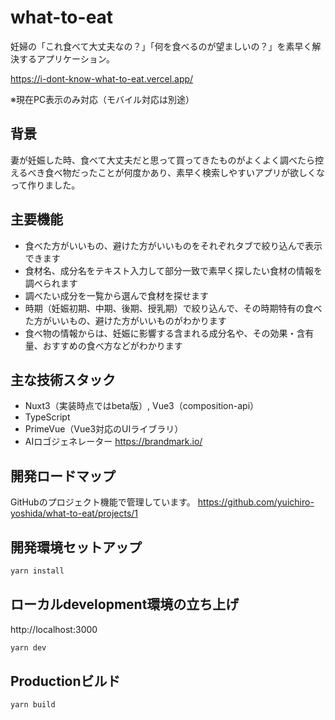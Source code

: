# what-to-eat
妊婦の「これ食べて大丈夫なの？」「何を食べるのが望ましいの？」を素早く解決するアプリケーション。

https://i-dont-know-what-to-eat.vercel.app/

※現在PC表示のみ対応（モバイル対応は別途）

## 背景
妻が妊娠した時、食べて大丈夫だと思って買ってきたものがよくよく調べたら控えるべき食べ物だったことが何度かあり、素早く検索しやすいアプリが欲しくなって作りました。

## 主要機能
- 食べた方がいいもの、避けた方がいいものをそれぞれタブで絞り込んで表示できます
- 食材名、成分名をテキスト入力して部分一致で素早く探したい食材の情報を調べられます
- 調べたい成分を一覧から選んで食材を探せます
- 時期（妊娠初期、中期、後期、授乳期）で絞り込んで、その時期特有の食べた方がいいもの、避けた方がいいものがわかります
- 食べ物の情報からは、妊娠に影響する含まれる成分名や、その効果・含有量、おすすめの食べ方などがわかります

## 主な技術スタック
- Nuxt3（実装時点ではbeta版）, Vue3（composition-api）
- TypeScript
- PrimeVue（Vue3対応のUIライブラリ）
- AIロゴジェネレーター https://brandmark.io/

## 開発ロードマップ
GitHubのプロジェクト機能で管理しています。
https://github.com/yuichiro-yoshida/what-to-eat/projects/1

## 開発環境セットアップ

```bash
yarn install
```

## ローカルdevelopment環境の立ち上げ

http://localhost:3000

```bash
yarn dev
```

## Productionビルド

```bash
yarn build
```
